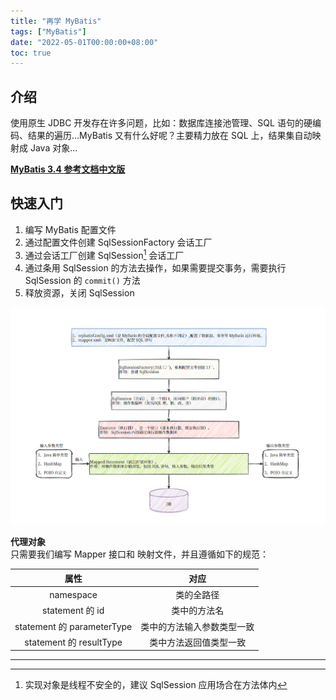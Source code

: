 ```yaml
---
title: "再学 MyBatis"
tags: ["MyBatis"]
date: "2022-05-01T00:00:00+08:00"
toc: true
---
```

## 介绍

使用原生 JDBC 开发存在许多问题，比如：数据库连接池管理、SQL 语句的硬编码、结果的遍历...MyBatis 又有什么好呢？主要精力放在 SQL 上，结果集自动映射成 Java 对象...

**[MyBatis 3.4 参考文档中文版](https://www.bookstack.cn/read/MyBatis-zh-3.4/typeHandlers)**

## 快速入门
1. 编写 MyBatis 配置文件
2. 通过配置文件创建 SqlSessionFactory 会话工厂
3. 通过会话工厂创建 SqlSession[^1] 会话工厂
4. 通过条用 SqlSession 的方法去操作，如果需要提交事务，需要执行 SqlSession 的 `commit()` 方法
5. 释放资源，关闭 SqlSession

![](https://raw.githubusercontent.com/Coder-itCheng/blog-images/master/blog/202206021347174.png "MyBatis工作流程")

**代理对象**<br>只需要我们编写 Mapper 接口和 映射文件，并且遵循如下的规范：

|            属性            |            对应            |
| :------------------------: | :------------------------: |
|         namespace          |         类的全路径         |
|      statement 的 id       |        类中的方法名        |
| statement 的 parameterType | 类中的方法输入参数类型一致 |
|  statement 的 resultType   |   类中方法返回值类型一致   |

---

[^1]: 实现对象是线程不安全的，建议 SqlSession 应用场合在方法体内  
